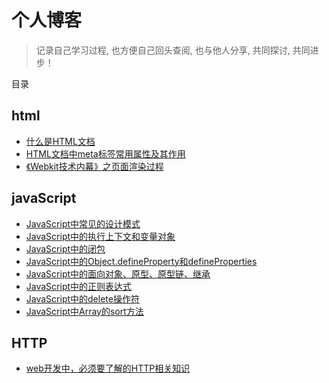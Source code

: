 # 个人博客

> 记录自己学习过程, 也方便自己回头查阅, 也与他人分享, 共同探讨, 共同进步！

目录

## html
* [什么是HTML文档](https://github.com/sunzhaoye/blog/issues/1)
* [HTML文档中meta标签常用属性及其作用](https://github.com/sunzhaoye/blog/issues/2)
* [《Webkit技术内幕》之页面渲染过程](https://github.com/sunzhaoye/blog/issues/13)


## javaScript

* [JavaScript中常见的设计模式](https://github.com/sunzhaoye/blog/issues/16)
* [JavaScript中的执行上下文和变量对象](https://github.com/sunzhaoye/blog/issues/14)
* [JavaScript中的闭包](https://github.com/sunzhaoye/blog/issues/12)
* [JavaScript中的Object.defineProperty和defineProperties](https://github.com/sunzhaoye/blog/issues/8)
* [JavaScript中的面向对象、原型、原型链、继承](https://github.com/sunzhaoye/blog/issues/10)
* [JavaScript中的正则表达式](https://github.com/sunzhaoye/blog/issues/11)
* [JavaScript中的delete操作符](https://github.com/sunzhaoye/blog/issues/3)
* [JavaScript中Array的sort方法](https://github.com/sunzhaoye/blog/issues/4)

## HTTP

* [web开发中，必须要了解的HTTP相关知识 ](https://github.com/sunzhaoye/blog/issues/18)